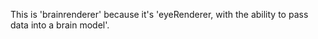 This is 'brainrenderer' because it's 'eyeRenderer, with the ability to
pass data into a brain model'.